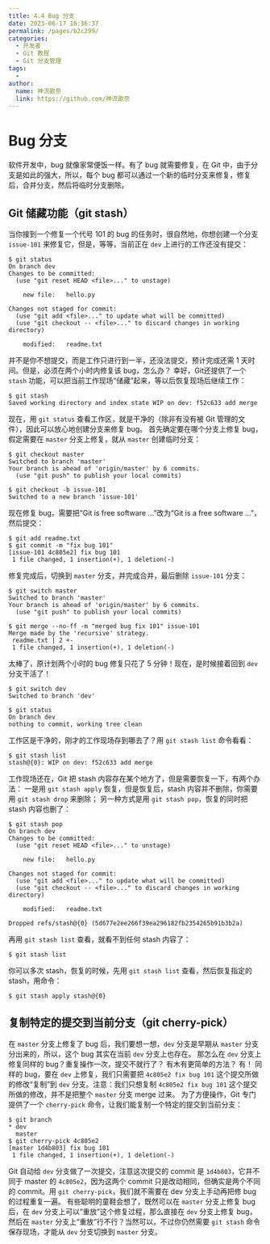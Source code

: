 ```yaml
---
title: 4.4 Bug 分支
date: 2023-06-17 16:36:37
permalink: /pages/b2c299/
categories:
  - 开发者
  - Git 教程
  - Git 分支管理
tags:
  - 
author: 
  name: 神流歌奈
  link: https://github.com/神流歌奈
---
```

# Bug 分支

软件开发中，bug 就像家常便饭一样。有了 bug 就需要修复，在 Git 中，由于分支是如此的强大，所以，每个 bug 都可以通过一个新的临时分支来修复，修复后，合并分支，然后将临时分支删除。

## Git 储藏功能（git stash）

当你接到一个修复一个代号 101 的 bug 的任务时，很自然地，你想创建一个分支 `issue-101` 来修复它，但是，等等，当前正在 `dev` 上进行的工作还没有提交：
```shell
$ git status
On branch dev
Changes to be committed:
  (use "git reset HEAD <file>..." to unstage)

	new file:   hello.py

Changes not staged for commit:
  (use "git add <file>..." to update what will be committed)
  (use "git checkout -- <file>..." to discard changes in working directory)

	modified:   readme.txt
```
并不是你不想提交，而是工作只进行到一半，还没法提交，预计完成还需 1 天时间。但是，必须在两个小时内修复该 bug，怎么办？
幸好，Git还提供了一个 `stash` 功能，可以把当前工作现场“储藏”起来，等以后恢复现场后继续工作：
```shell
$ git stash
Saved working directory and index state WIP on dev: f52c633 add merge
```
现在，用 `git status` 查看工作区，就是干净的（除非有没有被 Git 管理的文件），因此可以放心地创建分支来修复 bug。
首先确定要在哪个分支上修复 bug，假定需要在 `master` 分支上修复，就从 `master` 创建临时分支：
```shell
$ git checkout master
Switched to branch 'master'
Your branch is ahead of 'origin/master' by 6 commits.
  (use "git push" to publish your local commits)

$ git checkout -b issue-101
Switched to a new branch 'issue-101'
```
现在修复 bug，需要把“Git is free software ...”改为“Git is a free software ...”，然后提交：
```shell
$ git add readme.txt 
$ git commit -m "fix bug 101"
[issue-101 4c805e2] fix bug 101
 1 file changed, 1 insertion(+), 1 deletion(-)
```
修复完成后，切换到 `master` 分支，并完成合并，最后删除 `issue-101` 分支：
```shell
$ git switch master
Switched to branch 'master'
Your branch is ahead of 'origin/master' by 6 commits.
  (use "git push" to publish your local commits)

$ git merge --no-ff -m "merged bug fix 101" issue-101
Merge made by the 'recursive' strategy.
 readme.txt | 2 +-
 1 file changed, 1 insertion(+), 1 deletion(-)
```
太棒了，原计划两个小时的 bug 修复只花了 5 分钟！现在，是时候接着回到 `dev` 分支干活了！
```shell
$ git switch dev
Switched to branch 'dev'

$ git status
On branch dev
nothing to commit, working tree clean
```
工作区是干净的，刚才的工作现场存到哪去了？用 `git stash list` 命令看看：
```shell
$ git stash list
stash@{0}: WIP on dev: f52c633 add merge
```
工作现场还在，Git 把 stash 内容存在某个地方了，但是需要恢复一下，有两个办法：
一是用 `git stash apply` 恢复，但是恢复后，stash 内容并不删除，你需要用 `git stash drop` 来删除；
另一种方式是用 `git stash pop`，恢复的同时把 stash 内容也删了：
```shell
$ git stash pop
On branch dev
Changes to be committed:
  (use "git reset HEAD <file>..." to unstage)

	new file:   hello.py

Changes not staged for commit:
  (use "git add <file>..." to update what will be committed)
  (use "git checkout -- <file>..." to discard changes in working directory)

	modified:   readme.txt

Dropped refs/stash@{0} (5d677e2ee266f39ea296182fb2354265b91b3b2a)
```
再用 `git stash list` 查看，就看不到任何 stash 内容了：
```shell
$ git stash list
```
你可以多次 stash，恢复的时候，先用 `git stash list` 查看，然后恢复指定的 stash，用命令：
```shell
$ git stash apply stash@{0}
```
## 复制特定的提交到当前分支（git cherry-pick）

在 `master` 分支上修复了 bug 后，我们要想一想，`dev` 分支是早期从 `master` 分支分出来的，所以，这个 bug 其实在当前 `dev` 分支上也存在。
那怎么在 `dev` 分支上修复同样的 bug？重复操作一次，提交不就行了？
有木有更简单的方法？
有！
同样的 bug，要在 `dev` 上修复，我们只需要把 `4c805e2 fix bug 101` 这个提交所做的修改“复制”到 `dev` 分支。注意：我们只想复制 `4c805e2 fix bug 101` 这个提交所做的修改，并不是把整个 `master` 分支 merge 过来。
为了方便操作，Git 专门提供了一个 `cherry-pick` 命令，让我们能复制一个特定的提交到当前分支：
```shell
$ git branch
* dev
  master
$ git cherry-pick 4c805e2
[master 1d4b803] fix bug 101
 1 file changed, 1 insertion(+), 1 deletion(-)
```
Git 自动给 `dev` 分支做了一次提交，注意这次提交的 commit 是 `1d4b803`，它并不同于 master 的 `4c805e2`，因为这两个 commit 只是改动相同，但确实是两个不同的 commit。用 `git cherry-pick`，我们就不需要在 dev 分支上手动再把修 bug 的过程重复一遍。
有些聪明的童鞋会想了，既然可以在 `master` 分支上修复 bug 后，在 `dev` 分支上可以“重放”这个修复过程，那么直接在 `dev` 分支上修复 bug，然后在 `master` 分支上“重放”行不行？当然可以，不过你仍然需要 `git stash` 命令保存现场，才能从 `dev` 分支切换到 `master` 分支。
